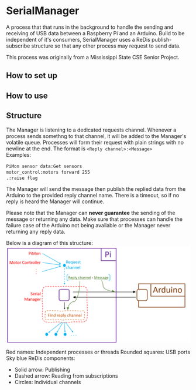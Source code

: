 # SerialManager
A process that that runs in the background to handle the sending and receiving of USB data between a Raspberry Pi and an Arduino. Build to be independent of it's consumers, SerialManager uses a ReDis publish-subscribe structure so that any other process may request to send data.

This process was originally from a Mississippi State CSE Senior Project.

## How to set up

## How to use

## Structure
The Manager is listening to a dedicated requests channel. Whenever a process sends somethng to that channel, it will be added to the Manager's volatile queue. Processes will form their request with plain strings with no newline at the end. The format is `<Reply channel>:<Message>`  
Examples:
```
PiMon sensor data:Get sensors
motor_control:motors forward 255
.:raise flag
```
The Manager will send the message then publish the replied data from the Arduino to the provided reply channel name. There is a timeout, so if no reply is heard the Manager will continue.  

Please note that the Manager can **never guarantee** the sending of the message or returning any data. Make sure that processes can handle the failure case of the Arduino not being available or the Manager never returning any reply data.  

Below is a diagram of this structure:
![Block and arrow diagram depicting the Serial Manager's structure](/Pictures/SerialManagerDiagram.png)

Red names: Independent processes or threads
Rounded squares: USB ports
Sky blue ReDis components:
- Solid arrow: Publishing
- Dashed arrow: Reading from subscriptions
- Circles: Individual channels